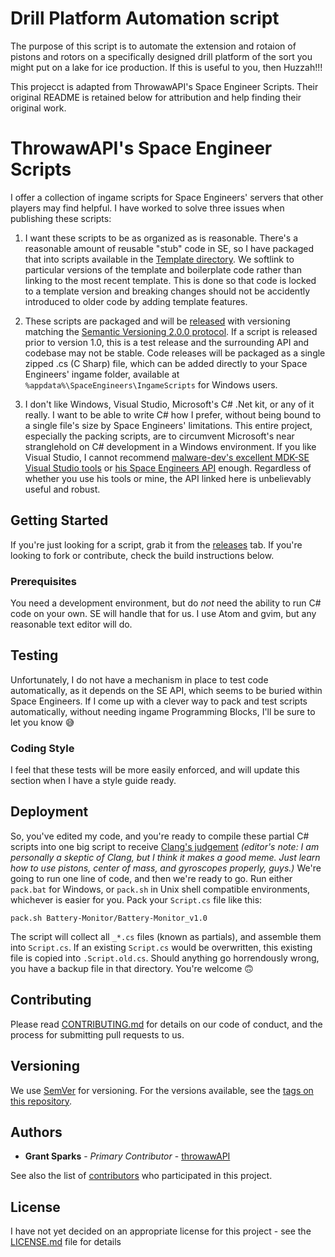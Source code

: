 # Drill Platform Automation script
The purpose of this script is to automate the extension and rotaion of pistons and rotors on a specifically designed drill platform of the sort you might put on a lake for ice production. If this is useful to you, then Huzzah!!!

This projecct is adapted from ThrowawAPI's Space Engineer Scripts. Their original README is retained below for attribution and help finding their original work.


# ThrowawAPI's Space Engineer Scripts

I offer a collection of ingame scripts for Space Engineers' servers that other players may find helpful. I have worked to solve three issues when publishing these scripts:

1) I want these scripts to be as organized as is reasonable. There's a reasonable amount of reusable "stub" code in SE, so I have packaged that into scripts available in the [Template directory](Template/). We softlink to particular versions of the template and boilerplate code rather than linking to the most recent template. This is done so that code is locked to a template version and breaking changes should not be accidently introduced to older code by adding template features.

2) These scripts are packaged and will be [released](https://github.com/throwawAPI/space-engineers-scripts/releases) with versioning matching the [Semantic Versioning 2.0.0 protocol](https://semver.org/). If a script is released prior to version 1.0, this is a test release and the surrounding API and codebase may not be stable. Code releases will be packaged as a single zipped .cs (C Sharp) file, which can be added directly to your Space Engineers' ingame folder, available at `%appdata%\SpaceEngineers\IngameScripts` for Windows users.

3) I don't like Windows, Visual Studio, Microsoft's C# .Net kit, or any of it really. I want to be able to write C# how I prefer, without being bound to a single file's size by Space Engineers' limitations. This entire project, especially the packing scripts, are to circumvent Microsoft's near stranglehold on C# development in a Windows environment. If you like Visual Studio, I cannot recommend [malware-dev's excellent MDK-SE Visual Studio tools](https://github.com/malware-dev/MDK-SE) or [his Space Engineers API](https://github.com/malware-dev/MDK-SE/wiki/Api-Index) enough. Regardless of whether you use his tools or mine, the API linked here is unbelievably useful and robust.

## Getting Started

If you're just looking for a script, grab it from the [releases](https://github.com/malware-dev/MDK-SE/wiki/Api-Index) tab. If you're looking to fork or contribute, check the build instructions below.

### Prerequisites

You need a development environment, but do *not* need the ability to run C# code on your own. SE will handle that for us. I use Atom and gvim, but any reasonable text editor will do.

## Testing

Unfortunately, I do not have a mechanism in place to test code automatically, as it depends on the SE API, which seems to be buried within Space Engineers. If I come up with a clever way to pack and test scripts automatically, without needing ingame Programming Blocks, I'll be sure to let you know 😅

### Coding Style

I feel that these tests will be more easily enforced, and will update this section when I have a style guide ready.

## Deployment

So, you've edited my code, and you're ready to compile these partial C# scripts into one big script to receive [Clang's judgement](https://www.reddit.com/r/spaceengineers/comments/4e3voo/what_is_clang/d1x3fk5/) *(editor's note: I am personally a skeptic of Clang, but I think it makes a good meme. Just learn how to use pistons, center of mass, and gyroscopes properly, guys.)* We're going to run one line of code, and then we're ready to go. Run either `pack.bat` for Windows, or `pack.sh` in Unix shell compatible environments, whichever is easier for you. Pack your `Script.cs` file like this:

```
pack.sh Battery-Monitor/Battery-Monitor_v1.0
```

The script will collect all `_*.cs` files (known as partials), and assemble them into `Script.cs`. If an existing `Script.cs` would be overwritten, this existing file is copied into `.Script.old.cs`. Should anything go horrendously wrong, you have a backup file in that directory. You're welcome 🙃

## Contributing

Please read [CONTRIBUTING.md](docs/CONTRIBUTING.md) for details on our code of conduct, and the process for submitting pull requests to us.

## Versioning

We use [SemVer](http://semver.org/) for versioning. For the versions available, see the [tags on this repository](https://github.com/throwawAPI/space-engineers-scripts/tags).

## Authors

* **Grant Sparks** - *Primary Contributor* - [throwawAPI](https://github.com/throwawAPI)

See also the list of [contributors](https://github.com/throwawAPI/space-engineers-scripts/contributors) who participated in this project.

## License

I have not yet decided on an appropriate license for this project - see the [LICENSE.md](LICENSE.md) file for details
